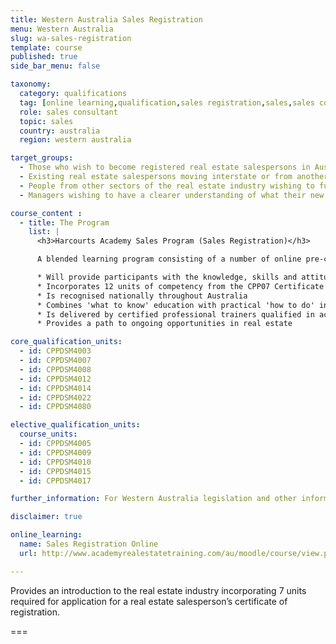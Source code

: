 ```yaml
---
title: Western Australia Sales Registration
menu: Western Australia
slug: wa-sales-registration
template: course
published: true
side_bar_menu: false

taxonomy:
  category: qualifications
  tag: [online learning,qualification,sales registration,sales,sales consultants,western australia]
  role: sales consultant
  topic: sales
  country: australia
  region: western australia

target_groups:
  - Those who wish to become registered real estate salespersons in Australia
  - Existing real estate salespersons moving interstate or from another country wishing to register as a salesperson
  - People from other sectors of the real estate industry wishing to further develop their knowledge or skills in specific areas
  - Managers wishing to have a clearer understanding of what their new recruits are learning

course_content :
  - title: The Program
    list: |
      <h3>Harcourts Academy Sales Program (Sales Registration)</h3>

      A blended learning program consisting of a number of online pre-course tasks, 4 days in class training, one-on-one coaching in the field with the student's office manager with accompanying in the field project work, and then a final 2 days in class training. The Program:

      * Will provide participants with the knowledge, skills and attitudes to build a successful career in real estate sales
      * Incorporates 12 units of competency from the CPP07 Certificate IV in Property Services (Real Estate)
      * Is recognised nationally throughout Australia
      * Combines 'what to know' education with practical 'how to do' instruction
      * Is delivered by certified professional trainers qualified in accelerated learning techniques to enhance learning retention and student engagement
      * Provides a path to ongoing opportunities in real estate

core_qualification_units:
  - id: CPPDSM4003
  - id: CPPDSM4007
  - id: CPPDSM4008
  - id: CPPDSM4012
  - id: CPPDSM4014
  - id: CPPDSM4022
  - id: CPPDSM4080

elective_qualification_units:
  course_units:
  - id: CPPDSM4005
  - id: CPPDSM4009
  - id: CPPDSM4010
  - id: CPPDSM4015
  - id: CPPDSM4017

further_information: For Western Australia legislation and other information visit [Department of Commerce](http://www.commerce.wa.gov.au/consumer-protection/property-industry).

disclaimer: true

online_learning:
  name: Sales Registration Online
  url: http://www.academyrealestatetraining.com/au/moodle/course/view.php?id=46

---
```


Provides an introduction to the real estate industry incorporating 7 units required for application for a real estate salesperson’s certificate of registration.

===
